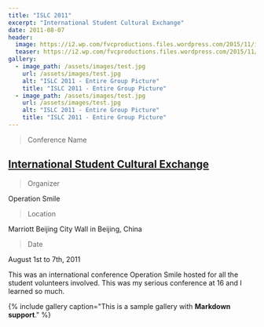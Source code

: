 ```yaml
---
title: "ISLC 2011"
excerpt: "International Student Cultural Exchange"
date: 2011-08-07
header:
  image: https://i2.wp.com/fvcproductions.files.wordpress.com/2015/11/img_0164.jpg
  teaser: https://i2.wp.com/fvcproductions.files.wordpress.com/2015/11/img_0164.jpg
gallery:
  - image_path: /assets/images/test.jpg
    url: /assets/images/test.jpg
    alt: "ISLC 2011 - Entire Group Picture"
    title: "ISLC 2011 - Entire Group Picture"
  - image_path: /assets/images/test.jpg
    url: /assets/images/test.jpg
    alt: "ISLC 2011 - Entire Group Picture"
    title: "ISLC 2011 - Entire Group Picture"
---
```


> Conference Name

## <a title="ISLC" href="http://studentprograms.operationsmile.org/events/islc/" target="_blank">International Student Cultural Exchange</a>

> Organizer

Operation Smile

> Location

Marriott Beijing City Wall in Beijing, China

> Date

August 1st to 7th, 2011

This was an international conference Operation Smile hosted for all the student volunteers involved. This was my serious conference at 16 and I learned so much.

{% include gallery caption="This is a sample gallery with **Markdown support**." %}
